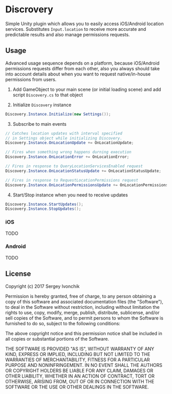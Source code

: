 # Discrovery

Simple Unity plugin which allows you to easily access iOS/Android location services.
Substitutes `Input.location` to receive more accurate and predictable results and
also manage permissions requests.

## Usage

Advanced usage sequence depends on a platform, because iOS/Android permissions
requests differ from each other, also you always should take into account details about
when you want to request native/in-house permissions from users.

1. Add GameObject to your main scene (or initial loading scene) and add script
`Discovery.cs` to that object

2. Initialize `Discovery` instance

```csharp
Discovery.Instance.Initialize(new Settings());
```

3. Subscribe to main events

```csharp
// Catches location updates with interval specified
// in Settings object while initializing Discovery.
Discovery.Instance.OnLocationUpdate += OnLocationUpdate;

// Fires when something wrong happens durning execution
Discovery.Instance.OnLocationError += OnLocationError;

// Fires in response to QueryLocationServicesEnabled request
Discovery.Instance.OnLocationStatusUpdate += OnLocationStatusUpdate;

// Fires in response to RequestLocationPermissions request
Discovery.Instance.OnLocationPermissionsUpdate += OnLocationPermissionsUpdate;
```

4. Start/Stop instance when you need to receive updates

```csharp
Discovery.Instance.StartUpdates();
Discovery.Instance.StopUpdates();
```

### iOS


TODO


### Android


TODO

## License

Copyright (c) 2017 Sergey Ivonchik

Permission is hereby granted, free of charge, to any person obtaining a copy
of this software and associated documentation files (the "Software"), to deal
in the Software without restriction, including without limitation the rights
to use, copy, modify, merge, publish, distribute, sublicense, and/or sell
copies of the Software, and to permit persons to whom the Software is
furnished to do so, subject to the following conditions:

The above copyright notice and this permission notice shall be included in all
copies or substantial portions of the Software.

THE SOFTWARE IS PROVIDED "AS IS", WITHOUT WARRANTY OF ANY KIND, EXPRESS OR
IMPLIED, INCLUDING BUT NOT LIMITED TO THE WARRANTIES OF MERCHANTABILITY,
FITNESS FOR A PARTICULAR PURPOSE AND NONINFRINGEMENT. IN NO EVENT SHALL THE
AUTHORS OR COPYRIGHT HOLDERS BE LIABLE FOR ANY CLAIM, DAMAGES OR OTHER
LIABILITY, WHETHER IN AN ACTION OF CONTRACT, TORT OR OTHERWISE, ARISING FROM,
OUT OF OR IN CONNECTION WITH THE SOFTWARE OR THE USE OR OTHER DEALINGS IN THE
SOFTWARE.
